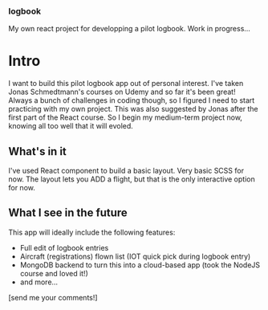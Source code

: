 ### logbook
My own react project for developping a pilot logbook. Work in progress...

# Intro
I want to build this pilot logbook app out of personal interest. I've taken Jonas Schmedtmann's courses on Udemy and so far it's been great! Always a bunch of challenges in coding though, so I figured I need to start practicing with my own project. This was also suggested by Jonas after the first part of the React course. So I begin my medium-term project now, knowing all too well that it will evoled.

## What's in it
I've used React component to build a basic layout. Very basic SCSS for now. The layout lets you ADD a flight, but that is the only interactive option for now. 

## What I see in the future
This app will ideally include the following features:
- Full edit of logbook entries
- Aircraft (registrations) flown list (IOT quick pick during logbook entry)
- MongoDB backend to turn this into a cloud-based app (took the NodeJS course and loved it!)
- and more...

[send me your comments!]
